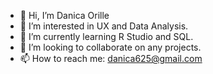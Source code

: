 - 👋 Hi, I’m Danica Orille
- 👀 I’m interested in UX and Data Analysis.
- 🌱 I’m currently learning R Studio and SQL.
- 💞️ I’m looking to collaborate on any projects.
- 📫 How to reach me: danica625@gmail.com

<!---
danicaori/danicaori is a ✨ special ✨ repository because its `README.md` (this file) appears on your GitHub profile.
You can click the Preview link to take a look at your changes.
--->
